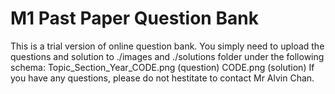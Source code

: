 # M1 Past Paper Question Bank #  
This is a trial version of online question bank. You simply need to upload the questions and solution to ./images and ./solutions folder under the following schema: 
Topic_Section_Year_CODE.png (question)
CODE.png (solution)
If you have any questions, please do not hestitate to contact Mr Alvin Chan. 
